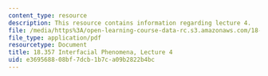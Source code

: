 ```yaml
---
content_type: resource
description: This resource contains information regarding lecture 4.
file: /media/https%3A/open-learning-course-data-rc.s3.amazonaws.com/18-357-interfacial-phenomena-fall-2010/e369568808bf7dcb1b7ca09b2822b4bc_MIT18_357F10_Lecture4.pdf
file_type: application/pdf
resourcetype: Document
title: 18.357 Interfacial Phenomena, Lecture 4
uid: e3695688-08bf-7dcb-1b7c-a09b2822b4bc
---
```

